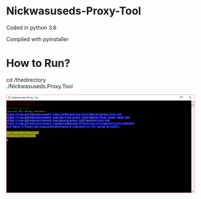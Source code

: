# Nickwasuseds-Proxy-Tool

Coded in python 3.6

Compiled with pyinstaller

# How to Run?

cd /thedirectory <br>
./Nickwasuseds.Proxy.Tool

![The Program](https://raw.githubusercontent.com/Nickwasused/Nickwasuseds-Proxy-Tool/master/Nickwasused.Proxy.Tool.0.9.5.png) 
